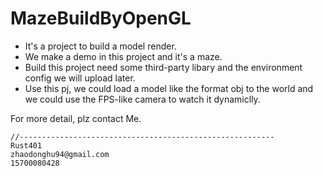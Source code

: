 # MazeBuildByOpenGL
* It's a project to build a model render.
* We make a demo in this project and it's a maze.
* Build this project need some third-party libary and the environment config we will upload later.
* Use this pj, we could load a model like the format obj to the world and we could use the FPS-like camera to watch it dynamiclly.  

For more detail, plz contact Me.
```text
//---------------------------------------------------------
Rust401
zhaodonghu94@gmail.com
15700080428
```
